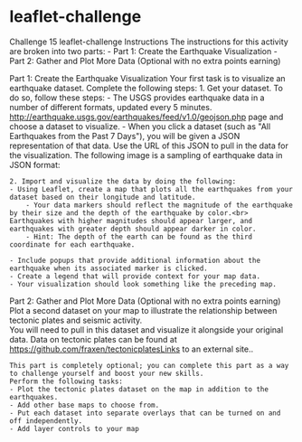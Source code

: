 # leaflet-challenge
Challenge 15 leaflet-challenge
Instructions
The instructions for this activity are broken into two parts:
    - Part 1: Create the Earthquake Visualization
    - Part 2: Gather and Plot More Data (Optional with no extra points earning)

Part 1: Create the Earthquake Visualization
    Your first task is to visualize an earthquake dataset. Complete the following steps:
    1. Get your dataset. To do so, follow these steps:
    - The USGS provides earthquake data in a number of different formats, updated every 5 minutes. http://earthquake.usgs.gov/earthquakes/feed/v1.0/geojson.php page and choose a dataset to visualize. 
    - When you click a dataset (such as "All Earthquakes from the Past 7 Days"), you will be given a JSON representation of that data. Use the URL of this JSON to pull in the data for the visualization. The following image is a sampling of earthquake data in JSON format:

    2. Import and visualize the data by doing the following:
    - Using Leaflet, create a map that plots all the earthquakes from your dataset based on their longitude and latitude.
        - Your data markers should reflect the magnitude of the earthquake by their size and the depth of the earthquake by color.<br> Earthquakes with higher magnitudes should appear larger, and earthquakes with greater depth should appear darker in color.
        - Hint: The depth of the earth can be found as the third coordinate for each earthquake.

    - Include popups that provide additional information about the earthquake when its associated marker is clicked.
    - Create a legend that will provide context for your map data.
    - Your visualization should look something like the preceding map.

Part 2: Gather and Plot More Data (Optional with no extra points earning)
    Plot a second dataset on your map to illustrate the relationship between tectonic plates and seismic activity.<br> You will need to pull in this dataset and visualize it alongside your original data. Data on tectonic plates can be found at https://github.com/fraxen/tectonicplatesLinks to an external site..

    This part is completely optional; you can complete this part as a way to challenge yourself and boost your new skills.
    Perform the following tasks:
    - Plot the tectonic plates dataset on the map in addition to the earthquakes.
    - Add other base maps to choose from.
    - Put each dataset into separate overlays that can be turned on and off independently.
    - Add layer controls to your map
